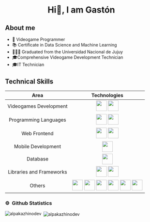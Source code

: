 <h1 align="center">Hi👋, I am Gastón</h1>


## About me
- 👾 Videogame Programmer
- 📚 Certificate in Data Science and Machine Learning
- 👨🏽‍🎓 Graduated from the Universidad Nacional de Jujuy
- 🎓Comprehensive Videogame Development Technician
- 🎓IT Technician

## Technical Skills


|            Area           |                                                                                                                                                                      Technologies                                                                                                                                                                      |
|:-------------------------:|:-----------------------------------------------------------------------------------------------------------------------------------------------------------------------------------------------------------------------------------------------------------------------------------------------------------------------------------------------------:|
| Videogames Development    | <img src="https://cdn.jsdelivr.net/gh/devicons/devicon/icons/unity/unity-original.svg" height="35"  width="35"/> <img src="https://cdn.jsdelivr.net/gh/devicons/devicon/icons/blender/blender-original.svg" height="35"  width="35"/>                                                                                                                 |
| Programming Languages     | <img src="https://cdn.jsdelivr.net/gh/devicons/devicon/icons/csharp/csharp-original.svg" height="35"  width="35"/>  <img src="https://cdn.jsdelivr.net/gh/devicons/devicon/icons/python/python-original.svg" height="35"  width="35"/>                                                                                                                |
|  Web Frontend             | <img src="https://cdn.jsdelivr.net/gh/devicons/devicon/icons/html5/html5-original.svg" height="35"  width="35"/>   <img src="https://cdn.jsdelivr.net/gh/devicons/devicon/icons/css3/css3-original.svg" height="35"  width="35"/>                                                                                                                     |
| Mobile Development        | <img src="https://cdn.jsdelivr.net/gh/devicons/devicon/icons/flutter/flutter-original.svg"  height="35"  width="35"/>                                                                                                                                                                                                                                 |
| Database                  | <img src="https://cdn.jsdelivr.net/gh/devicons/devicon/icons/mysql/mysql-original-wordmark.svg" height="35"  width="35"/>                                                                                                                                                                                                                             |
| Libraries and Frameworks  | <img src="https://cdn.jsdelivr.net/gh/devicons/devicon/icons/numpy/numpy-original-wordmark.svg" height="35"  width="35"/>  <img src="https://cdn.jsdelivr.net/gh/devicons/devicon/icons/pandas/pandas-original-wordmark.svg" height="35"  width="35"/>                                                                                                |
| Others                    | <img src="https://cdn.jsdelivr.net/gh/devicons/devicon/icons/git/git-original.svg" height="35"  width="35"/>  <img src="https://cdn.jsdelivr.net/gh/devicons/devicon/icons/github/github-original.svg" height="35"  width="35"/>  <img src="https://cdn.jsdelivr.net/gh/devicons/devicon/icons/vscode/vscode-original.svg"  height="35"  width="35"/>  <img src="https://cdn.jsdelivr.net/gh/devicons/devicon/icons/trello/trello-plain-wordmark.svg" height="35"  width="35"/>  <img src="https://cdn.jsdelivr.net/gh/devicons/devicon/icons/anaconda/anaconda-original.svg" height="35"  width="35"/>  <img src="https://cdn.jsdelivr.net/gh/devicons/devicon/icons/markdown/markdown-original.svg" height="35"  width="35"/> |


### ⚙️ &nbsp;Github Statistics

<p><img align="left" src="https://github-readme-stats.vercel.app/api/top-langs?username=alpakazhinodev&show_icons=true&theme=dark&locale=en&layout=compact" alt="alpakazhinodev" /></p>

<p>&nbsp;<img align="center" src="https://github-readme-stats.vercel.app/api?username=alpakazhinodev&show_icons=true&locale=en" alt="alpakazhinodev" /></p>
